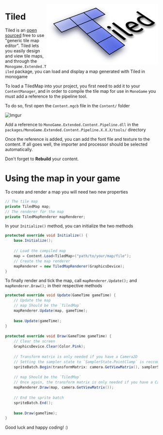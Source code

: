 <a alight="right" href="https://www.mapeditor.org/"><img align="right" src="https://raw.githubusercontent.com/bjorn/tiled/master/src/tiled/images/about-tiled-logo.png" height="200"></a>

# Tiled
Tiled is an [open sourced](https://github.com/bjorn/tiled) free to use "generic tile map editor". Tiled lets you easily design and view tile maps, and through the `Monogame.Extended.Tiled` package, you can load and display a map generated with Tiled in monogame

To load a TiledMap into your project, you first need to add it to your `ContentManager`, and in order to compile the tile map for use in `MonoGame` you must add a reference to the pipeline tool.

To do so, first open the `Content.mgcb` file in the `Content/` folder

![Imgur](https://i.imgur.com/fvHuZcu.png)

Add a reference to `MonoGame.Extended.Content.Pipeline.dll` in the `packages/MonoGame.Extended.Content.Pipeline.X.X.X/tools/` directory

Once the reference is added, you can add the font file and texture to the content. If all goes well, the importer and processor should be selected automatically.

Don't forget to **Rebuild** your content.

# Using the map in your game

To create and render a map you will need two new properties
```c#
// The tile map
private TiledMap map;
// The renderer for the map
private TiledMapRenderer mapRenderer;
```

In your `Initialize()` method, you can initialize the two methods
```c#
protected override void Initialize() {
    base.Initialize();

    // Load the compiled map
    map = Content.Load<TiledMap>("path/to/your/map/file");
    // Create the map renderer
    mapRenderer = new TiledMapRenderer(GraphicsDevice);
}
```

To finally render and tick the map, call `mapRenderer.Update();` and `mapRenderer.Draw();` in their respective methods
```c#
protected override void Update(GameTime gameTime) {
    // Update the map
    // map Should be the `TiledMap`
    mapRenderer.Update(map, gameTime);

    base.Update(gameTime);
}

protected override void Draw(GameTime gameTime) {
    // Clear the screen
    GraphicsDevice.Clear(Color.Pink);
    
    // Transform matrix is only needed if you have a Camera2D
    // Setting the sampler state to `SamplerState.PointClamp` is reccomended to remove gaps between the tiles when rendering
    spriteBatch.Begin(transformMatrix: camera.GetViewMatrix(), samplerState: SamplerState.PointClamp);

    // map Should be the `TiledMap`
    // Once again, the transform matrix is only needed if you have a Camera2D
    mapRenderer.Draw(map, camera.GetViewMatrix());
    
    // End the sprite batch
    spriteBatch.End();

    base.Draw(gameTime);
}
```

Good luck and happy coding! :)

